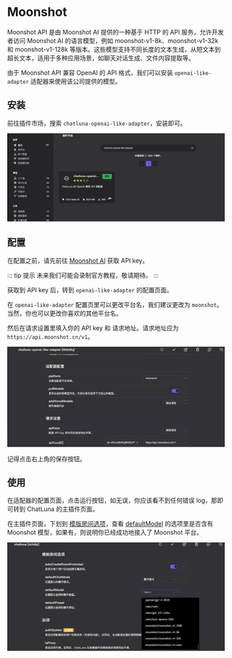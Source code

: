 # Moonshot

Moonshot API 是由 Moonshot AI 提供的一种基于 HTTP 的 API 服务，允许开发者访问 Moonshot AI 的语言模型，例如 moonshot-v1-8k、moonshot-v1-32k 和 moonshot-v1-128k 等版本。这些模型支持不同长度的文本生成，从短文本到超长文本，适用于多种应用场景，如聊天对话生成、文件内容提取等。

由于 Moonshot API 兼容 OpenAI 的 API 格式，我们可以安装 `openai-like-adapter` 适配器来使用该公司提供的模型。

## 安装

前往插件市场，搜索 `chatluna-openai-like-adapter`，安装即可。

![openai-like-adapter](../../public/images/image-11.png)

## 配置

在配置之前，请先前往 [Moonshot AI](https://platform.moonshot.cn/console/api-keys) 获取 API key。

::: tip 提示
未来我们可能会录制官方教程，敬请期待。
:::

获取到 API key 后，转到 `openai-like-adapter` 的配置页面。

在 `openai-like-adapter` 配置页里可以更改平台名，我们建议更改为 `moonshot`。
当然，你也可以更改你喜欢的其他平台名。

然后在请求设置里填入你的 API key 和 请求地址。请求地址应为 `https://api.moonshot.cn/v1`。

![alt text](../../public/images/image-20.png)

记得点击右上角的保存按钮。

## 使用

在适配器的配置页面，点击运行按钮，如无误，你应该看不到任何错误 log，那即可转到 ChatLuna 的主插件页面。

在主插件页面，下划到 [模版房间选项](../useful-configurations.md#模版房间选项)，查看 [defaultModel](../useful-configurations.md#defaultmodel) 的选项里是否含有 Moonshot 模型，如果有，则说明你已经成功地接入了 Moonshot 平台。

![alt text](../../public/images/image-21.png)
